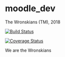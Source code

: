 # moodle_dev
The Wronskians (TM), 2018

[![Build Status](https://travis-ci.com/theWronskians/moodle_dev.svg?branch=master)](https://travis-ci.com/theWronskians/moodle_dev)


[![Coverage Status](https://coveralls.io/repos/github/theWronskians/moodle_dev/badge.svg?branch=master&service=github)](https://coveralls.io/github/theWronskians/moodle_dev?branch=master)

We are the Wronskians
